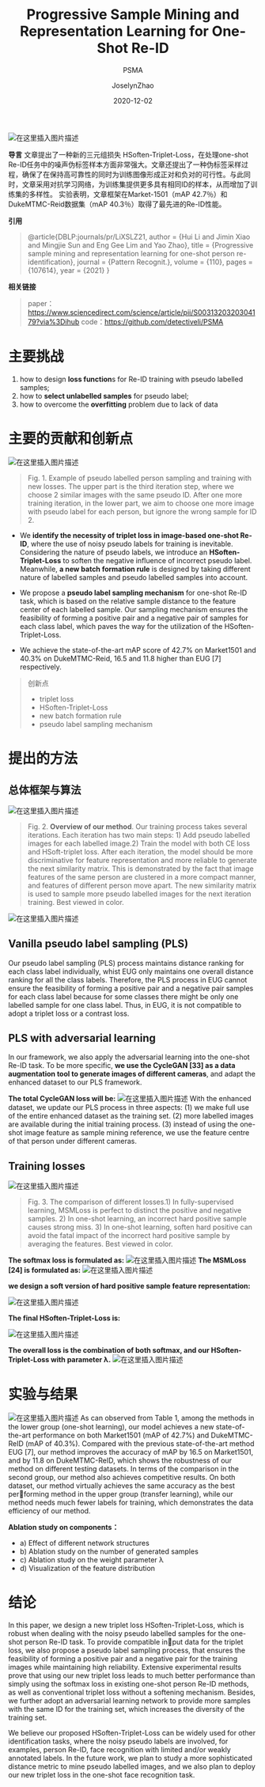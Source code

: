 ﻿---
layout:     post
title:      Progressive Sample Mining and Representation Learning for One-Shot Re-ID
subtitle:   PSMA
date:       2020-12-02
author:     JoselynZhao
header-img: img/post-bg-coffee.jpeg
catalog: true
tags:
    - Re-ID
    - one-shot
    - Deep Learning
---

![在这里插入图片描述](https://img-blog.csdnimg.cn/20201202183823910.png?x-oss-process=image/watermark,type_ZmFuZ3poZW5naGVpdGk,shadow_10,text_aHR0cHM6Ly9ibG9nLmNzZG4ubmV0L05HVWV2ZXIxNQ==,size_16,color_FFFFFF,t_70)

**导言**
文章提出了一种新的三元组损失 HSoften-Triplet-Loss，在处理one-shot Re-ID任务中的噪声伪标签样本方面非常强大。文章还提出了一种伪标签采样过程，确保了在保持高可靠性的同时为训练图像形成正对和负对的可行性。与此同时，文章采用对抗学习网络，为训练集提供更多具有相同ID的样本，从而增加了训练集的多样性。 实验表明，文章框架在Market-1501（mAP 42.7％）和DukeMTMC-Reid数据集（mAP 40.3％）取得了最先进的Re-ID性能。

**引用**
>@article{DBLP:journals/pr/LiXSLZ21,
  author    = {Hui Li and
               Jimin Xiao and
               Mingjie Sun and
               Eng Gee Lim and
               Yao Zhao},
  title     = {Progressive sample mining and representation learning for one-shot
               person re-identification},
  journal   = {Pattern Recognit.},
  volume    = {110},
  pages     = {107614},
  year      = {2021}
}

**相关链接**
>paper：https://www.sciencedirect.com/science/article/pii/S0031320320304179?via%3Dihub 
>code：https://github.com/detectiveli/PSMA
# 主要挑战
 1) how to design **loss function**s for Re-ID training with pseudo labelled samples;
2) how to **select unlabelled samples** for pseudo label; 
3) how to overcome the **overfitting** problem due to lack of data

# 主要的贡献和创新点

![在这里插入图片描述](https://img-blog.csdnimg.cn/20201202155215306.png?x-oss-process=image/watermark,type_ZmFuZ3poZW5naGVpdGk,shadow_10,text_aHR0cHM6Ly9ibG9nLmNzZG4ubmV0L05HVWV2ZXIxNQ==,size_16,color_FFFFFF,t_70)
>Fig. 1. Example of pseudo labelled person sampling and training with new losses. The upper part is the third iteration step, where we choose 2 similar images with the same pseudo ID. After one more training iteration, in the lower part, we aim to choose one more image with pseudo label for each person, but ignore the wrong sample for ID 2.


- We **identify the necessity of triplet loss in image-based one-shot Re-ID**, where the use of noisy pseudo labels for training is inevitable. Considering the nature of pseudo labels, we introduce an **HSoften-Triplet-Loss** to soften the negative influence of incorrect pseudo label. Meanwhile, **a new batch  formation rule** is designed by taking different nature of labelled samples and pseudo labelled samples into account.

- We propose a **pseudo label sampling mechanism** for one-shot Re-ID task, which is based on the relative sample distance to the feature center of each labelled sample. Our sampling mechanism ensures the feasibility of forming a positive pair and a negative pair of samples for each class label, which paves the way for the utilization of the HSoften-Triplet-Loss.
- We achieve the state-of-the-art mAP score of 42.7% on Market1501 and 40.3% on DukeMTMC-Reid, 16.5 and 11.8 higher than EUG [7] respectively.

> 创新点
> -  triplet loss
> -  HSoften-Triplet-Loss
> - new batch  formation rule
> - pseudo label sampling mechanism


# 提出的方法
##  总体框架与算法
![在这里插入图片描述](https://img-blog.csdnimg.cn/20201202155134770.png?x-oss-process=image/watermark,type_ZmFuZ3poZW5naGVpdGk,shadow_10,text_aHR0cHM6Ly9ibG9nLmNzZG4ubmV0L05HVWV2ZXIxNQ==,size_16,color_FFFFFF,t_70)
> Fig. 2. **Overview of our method**. Our training process takes several iterations. Each iteration has two main steps: 1) Add pseudo labelled images for each labelled image.2) Train the model with both CE loss and HSoft-triplet loss. After each iteration, the model should be more discriminative for feature representation and more reliable to generate the next similarity matrix. This is demonstrated by the fact that image features of the same person are clustered in a more compact manner, and features of different person move apart. The new similarity matrix is used to sample more pseudo labelled images for the next iteration training. Best viewed in color.


![在这里插入图片描述](https://img-blog.csdnimg.cn/20201202161313944.png?x-oss-process=image/watermark,type_ZmFuZ3poZW5naGVpdGk,shadow_10,text_aHR0cHM6Ly9ibG9nLmNzZG4ubmV0L05HVWV2ZXIxNQ==,size_16,color_FFFFFF,t_70)
##  Vanilla pseudo label sampling (PLS)
Our pseudo label sampling (PLS) process maintains distance ranking for each class label individually, whist EUG only maintains one overall distance ranking for all the class labels. Therefore, the PLS process in EUG cannot ensure the feasibility of forming a positive pair and a negative pair samples for each class label because for some classes there might be only one labelled sample for one class label. Thus, in EUG, it is not compatible to adopt a triplet loss or a contrast loss.
## PLS with adversarial learning
In our framework, we also apply the adversarial learning into the one-shot Re-ID task. To be more specific, **we use the CycleGAN [33] as a data augmentation tool to generate images of different cameras**, and adapt the enhanced dataset to our PLS framework.

**The total CycleGAN loss will be:**
![在这里插入图片描述](https://img-blog.csdnimg.cn/20201202172448342.png)
With the enhanced dataset, we update our PLS process in three aspects: (1) we make full use of the entire enhanced dataset as the training set. (2) more labelled images are available during the initial training process. (3) instead of using the one-shot image feature as sample mining reference, we use the feature centre of that
person under different cameras.
## Training losses
![在这里插入图片描述](https://img-blog.csdnimg.cn/20201202161852625.png?x-oss-process=image/watermark,type_ZmFuZ3poZW5naGVpdGk,shadow_10,text_aHR0cHM6Ly9ibG9nLmNzZG4ubmV0L05HVWV2ZXIxNQ==,size_16,color_FFFFFF,t_70)
> Fig. 3. The comparison of different losses.1) In fully-supervised learning, MSMLoss is perfect to distinct the positive and negative samples. 2) In one-shot learning, an incorrect hard positive sample causes strong miss. 3) In one-shot learning, soften hard positive can avoid the fatal impact of the incorrect hard positive sample by averaging the features. Best viewed in color.

**The softmax loss is formulated as:**
![在这里插入图片描述](https://img-blog.csdnimg.cn/20201202181317185.png)
**The MSMLoss [24] is formulated as:**
![在这里插入图片描述](https://img-blog.csdnimg.cn/20201202181347819.png?x-oss-process=image/watermark,type_ZmFuZ3poZW5naGVpdGk,shadow_10,text_aHR0cHM6Ly9ibG9nLmNzZG4ubmV0L05HVWV2ZXIxNQ==,size_16,color_FFFFFF,t_70)

**we design a soft version of hard positive sample feature representation:**

![在这里插入图片描述](https://img-blog.csdnimg.cn/20201202181416240.png)

**The final HSoften-Triplet-Loss is:**

![在这里插入图片描述](https://img-blog.csdnimg.cn/20201202181436752.png?x-oss-process=image/watermark,type_ZmFuZ3poZW5naGVpdGk,shadow_10,text_aHR0cHM6Ly9ibG9nLmNzZG4ubmV0L05HVWV2ZXIxNQ==,size_16,color_FFFFFF,t_70)

**The overall loss is the combination of both softmax, and our HSoften-Triplet-Loss with parameter λ.**
![在这里插入图片描述](https://img-blog.csdnimg.cn/20201202181452576.png)

# 实验与结果
![在这里插入图片描述](https://img-blog.csdnimg.cn/20201202181524708.png?x-oss-process=image/watermark,type_ZmFuZ3poZW5naGVpdGk,shadow_10,text_aHR0cHM6Ly9ibG9nLmNzZG4ubmV0L05HVWV2ZXIxNQ==,size_16,color_FFFFFF,t_70)
As can observed from Table 1, among the methods in the lower group (one-shot learning), our model achieves a new state-of-the-art performance on both Market1501 (mAP of 42.7%) and DukeMTMC-ReID (mAP of 40.3%). Compared with the previous state-of-the-art method EUG [7], our method improves the accuracy of mAP by 16.5 on Market1501, and by 11.8 on DukeMTMC-ReID, which shows the robustness of our method on different testing datasets. In terms of the comparison in the second group, our method also achieves competitive results. On both dataset, our method virtually achieves the same accuracy as the best performing method in the upper group (transfer learning), while our method needs much fewer labels for training, which demonstrates the data efficiency of our method.

**Ablation study on components：**
- a) Effect of different network structures
- b) Ablation study on the number of generated samples
- c) Ablation study on the weight parameter λ
- d) Visualization of the feature distribution

#  结论
In this paper, we design a new triplet loss HSoften-Triplet-Loss, which is robust when dealing with the noisy pseudo labelled samples for the one-shot person Re-ID task. To provide compatible input data for the triplet loss, we also propose a pseudo label sampling process, that ensures the feasibility of forming a positive pair and a negative pair for the training images while maintaining high reliability. Extensive experimental results prove that using our new triplet loss leads to much better performance than simply using the softmax loss in existing one-shot person Re-ID methods, as well as conventional triplet loss without a softening mechanism. Besides, we further adopt an adversarial learning network to provide more samples with the same ID for the training set, which increases the diversity of the training set.

We believe our proposed HSoften-Triplet-Loss can be widely used for other identification tasks, where the noisy pseudo labels are involved, for examples, person Re-ID, face recognition with limited and/or weakly annotated labels. In the future work, we plan to study a more sophisticated distance metric to mine pseudo labelled images, and we also plan to deploy our new triplet loss in the one-shot face recognition task.

